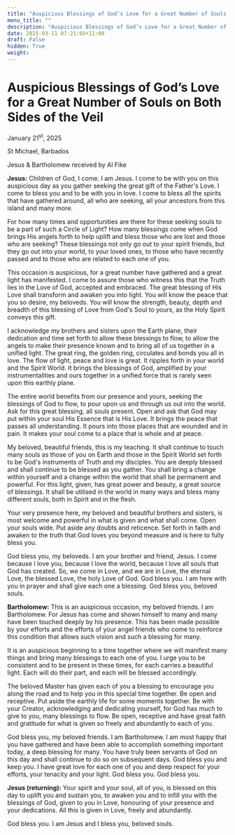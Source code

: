 ```yaml
---
title: "Auspicious Blessings of God’s Love for a Great Number of Souls on Both Sides of the Veil"
menu_title: ""
description: "Auspicious Blessings of God’s Love for a Great Number of Souls on Both Sides of the Veil"
date: 2025-03-11 07:21:03+11:00
draft: False
hidden: True
weight:
---
```

# Auspicious Blessings of God’s Love for a Great Number of Souls on Both Sides of the Veil

January 21<sup>st</sup>, 2025

St Michael, Barbados

Jesus & Bartholomew received by Al Fike

**Jesus:** Children of God, I come. I am Jesus. I come to be with you on this auspicious day as you gather seeking the great gift of the Father's Love. I come to bless you and to be with you in love. I come to bless all the spirits that have gathered around, all who are seeking, all your ancestors from this island and many more.

For how many times and opportunities are there for these seeking souls to be a part of such a Circle of Light? How many blessings come when God brings His angels forth to help uplift and bless those who are lost and those who are seeking? These blessings not only go out to your spirit friends, but they go out into your world, to your loved ones, to those who have recently passed and to those who are related to each one of you.

This occasion is auspicious, for a great number have gathered and a great light has manifested. I come to assure those who witness this that the Truth lies in the Love of God, accepted and embraced. The great blessing of His Love shall transform and awaken you into light. You will know the peace that you so desire, my beloveds. You will know the strength, beauty, depth and breadth of this blessing of Love from God's Soul to yours, as the Holy Spirit conveys this gift.

I acknowledge my brothers and sisters upon the Earth plane, their dedication and time set forth to allow these blessings to flow, to allow the angels to make their presence known and to bring all of us together in a unified light. The great ring, the golden ring, circulates and bonds you all in love. The flow of light, peace and love is great. It ripples forth in your world and the Spirit World. It brings the blessings of God, amplified by your instrumentalities and ours together in a unified force that is rarely seen upon this earthly plane.

The entire world benefits from our presence and yours, seeking the blessings of God to flow, to pour upon us and through us out into the world.  Ask for this great blessing, all souls present. Open and ask that God may put within your soul His Essence that is His Love. It brings the peace that passes all understanding. It pours into those places that are wounded and in pain. It makes your soul come to a place that is whole and at peace.

My beloved, beautiful friends, this is my teaching. It shall continue to touch many souls as those of you on Earth and those in the Spirit World set forth to be God's instruments of Truth and my disciples. You are deeply blessed and shall continue to be blessed as you gather. You shall bring a change within yourself and a change within the world that shall be permanent and powerful. For this light, given, has great power and beauty, a great source of blessings. It shall be utilised in the world in many ways and bless many different souls, both in Spirit and in the flesh.

Your very presence here, my beloved and beautiful brothers and sisters, is most welcome and powerful in what is given and what shall come. Open your souls wide. Put aside any doubts and reticence. Set forth in faith and awaken to the truth that God loves you beyond measure and is here to fully bless you.

God bless you, my beloveds. I am your brother and friend, Jesus. I come because I love you, because I love the world, because I love all souls that God has created. So, we come in Love, and we are in Love, the eternal Love, the blessed Love, the holy Love of God. God bless you. I am here with you in prayer and shall give each one a blessing. God bless you, beloved souls.

**Bartholomew:** This is an auspicious occasion, my beloved friends. I am Bartholomew. For Jesus has come and shown himself to many and many have been touched deeply by his presence. This has been made possible by your efforts and the efforts of your angel friends who come to reinforce this condition that allows such vision and such a blessing for many.

It is an auspicious beginning to a time together where we will manifest many things and bring many blessings to each one of you. I urge you to be consistent and to be present in these times, for each carries a beautiful light. Each will do their part, and each will be blessed accordingly.

The beloved Master has given each of you a blessing to encourage you along the road and to help you in this special time together. Be open and receptive. Put aside the earthly life for some moments together. Be with your Creator, acknowledging and dedicating yourself, for God has much to give to you, many blessings to flow. Be open, receptive and have great faith and gratitude for what is given so freely and abundantly to each of you.

God bless you, my beloved friends. I am Bartholomew. I am most happy that you have gathered and have been able to accomplish something important today, a deep blessing for many. You have truly been servants of God on this day and shall continue to do so on subsequent days. God bless you and keep you. I have great love for each one of you and deep respect for your efforts, your tenacity and your light. God bless you. God bless you.

**Jesus (returning):** Your spirit and your soul, all of you, is blessed on this day to uplift you and sustain you, to awaken you and to infill you with the blessings of God, given to you in Love, honouring of your presence and your dedications. All this is given in Love, freely and abundantly.

God bless you. I am Jesus and I bless you, beloved souls.
